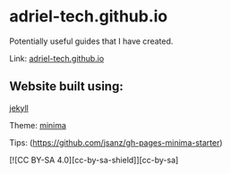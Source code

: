 # adriel-tech.github.io

Potentially useful guides that I have created.

Link:
[adriel-tech.github.io](https://adriel-tech.github.io)

## Website built using:
[jekyll](https://github.com/jekyll/jekyll)

Theme:
[minima](https://github.com/jekyll/minima)

Tips:
(https://github.com/jsanz/gh-pages-minima-starter)



[![CC BY-SA 4.0][cc-by-sa-shield]][cc-by-sa]